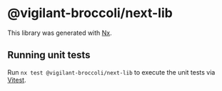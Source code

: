 # @vigilant-broccoli/next-lib

This library was generated with [Nx](https://nx.dev).

## Running unit tests

Run `nx test @vigilant-broccoli/next-lib` to execute the unit tests via [Vitest](https://vitest.dev/).
